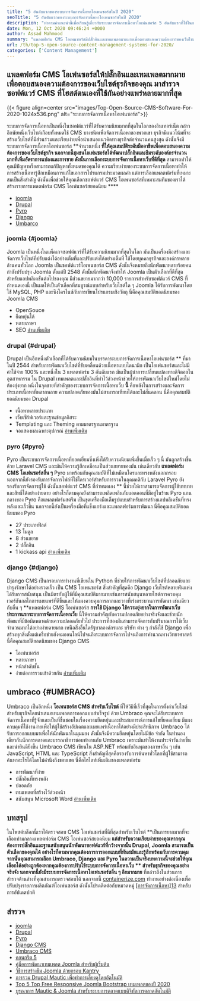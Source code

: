 ```yaml
---
title: "5 อันดับแรกของระบบการจัดการเนื้อหาโอเพนซอร์ซในปี 2020" 
seoTitle: "5 อันดับแรกของระบบการจัดการเนื้อหาโอเพนซอร์ซในปี 2020" 
description: "ทำตามคำแนะนำนี้เพื่อเรียนรู้เกี่ยวกับระบบการจัดการเนื้อหาโอเพ่นซอร์ส 5 อันดับแรกที่ใช้ในการจัดการเนื้อหาเว็บด้วยการควบคุมและความโปร่งใสที่สมบูรณ์" 
date: Mon, 12 Oct 2020 09:46:24 +0000
author: Assad Mahmood
summary: "แพลตฟอร์ม CMS โอเพนซอร์สมีปลั๊กอินและเทมเพลตมากมายเพื่อตอบสนองความต้องการของเว็บไซต์ธุรกิจของคุณ มาสำรวจซอฟต์แวร์ CMS ที่โฮสต์ตนเองที่ใช้กันอย่างแพร่หลายมากที่สุด" 
url: /th/top-5-open-source-content-management-systems-for-2020/
categories: ['Content Management']
---
```


## แพลตฟอร์ม CMS โอเพ่นซอร์สให้ปลั๊กอินและเทมเพลตมากมายเพื่อตอบสนองความต้องการของเว็บไซต์ธุรกิจของคุณ มาสำรวจซอฟต์แวร์ CMS ที่โฮสต์ตนเองที่ใช้กันอย่างแพร่หลายมากที่สุด

{{< figure align=center src="images/Top-Open-Source-CMS-Software-For-2020-1024x536.png" alt="ระบบการจัดการเนื้อหาโอเพ่นซอร์ส">}}

ระบบการจัดการเนื้อหาเป็นหนึ่งในซอฟต์แวร์ที่ได้รับความนิยมมากที่สุดในโลกของอินเทอร์เน็ต กล่าวอีกนัยหนึ่งเว็บไซต์เกือบทั้งหมดใช้ CMS บางชนิดเพื่อจัดการเนื้อหาของพวกเขา ธุรกิจมีแนวโน้มที่จะสร้างเว็บไซต์ที่มีส่วนร่วมและเรียบง่ายเพื่อนำเสนอแนวคิดทางธุรกิจต่อจำนวนคนสูงสุด ดังนั้นจึงมีระบบการจัดการเนื้อหาโอเพ่นซอร์ส **จำนวนหนึ่ง  **ที่ให้คุณสมบัติระดับมืออาชีพเพื่อตอบสนองความต้องการของเว็บไซต์ธุรกิจ นอกจากนี้ชุมชนโอเพ่นซอร์สได้พัฒนาปลั๊กอินและธีมระดับองค์กรจำนวนมากที่เพิ่มอัตราการแปลงและการขาย ดังนั้นการเลือกระบบการจัดการเนื้อหาเว็บที่ดีที่สุด**   สามารถทำให้คุณมีปัญหาหรือสามารถแก้ปัญหาทั้งหมดของคุณได้
ความเรียบง่ายของระบบการจัดการเนื้อหาทำให้การสร้างเนื้อหารู้สึกเหมือนการแก้ไขเอกสารโปรแกรมประมวลผลคำ แต่การเลือกแพลตฟอร์มที่เหมาะสมเป็นสิ่งสำคัญ ดังนั้นเพื่อช่วยให้คุณเลือกซอฟต์แวร์ CMS โอเพนซอร์สที่เหมาะสมทีมของเราได้สร้างรายการแพลตฟอร์ม CMS โอเพ่นซอร์สยอดนิยม  **** 
  * [joomla][1]
  * [Drupal][2]
  * [Pyro][3]
  * [Django][4]
  * [Umbarco][5]

### joomla   {#joomla}
Joomla เป็นหนึ่งในแพ็คเกจซอฟต์แวร์ที่ได้รับความนิยมมากที่สุดในโลก มันเป็นเครื่องมือสร้างและจัดการเว็บไซต์ที่ปรับแต่งได้อย่างเต็มที่และปรับแต่งได้อย่างเต็มที่ ใช้โดยบุคคลธุรกิจและองค์กรหลายล้านคนทั่วโลก
Joomla เป็นซอฟต์แวร์โอเพนซอร์ส CMS ดังนั้นจึงหมายถึงนักพัฒนาหลายร้อยคนกำลังปรับปรุง Joomla ตั้งแต่ปี 2548 ดังนั้นนักพัฒนาจึงทำให้ Joomla เป็นตัวเลือกที่ดีที่สุดสำหรับแอปพลิเคชันต่อไปของคุณ มีส่วนขยายมากกว่า 10,000 รายการสำหรับซอฟต์แวร์ CMS ที่กำหนดเองนี้ เป็นผลให้เป็นตัวเลือกที่สมบูรณ์แบบสำหรับเว็บไซต์ใด ๆ Joomla ได้รับการพัฒนาโดยใช้ MySQL, PHP และซิงโครไนซ์กับการเขียนโปรแกรมเชิงวัตถุ
นี่คือคุณสมบัติยอดนิยมของ Joomla CMS
  * OpenSouce
  * ยืดหยุ่นได้
  * หลายภาษา
  * SEO
    [อ่านเพิ่มเติม][6]

### **drupal**    {#drupal}
Drupal เป็นอีกหนึ่งตัวเลือกที่ได้รับความนิยมในบรรดาระบบการจัดการเนื้อหาโอเพ่นซอร์ส ** ที่มาในปี 2544 สำหรับการพัฒนาเว็บไซต์ที่ขับเคลื่อนด้วยเนื้อหาแบบไดนามิก เป็นโอเพ่นซอร์สและไม่มีค่าใช้จ่าย 100% และหนึ่งใน 3 แพลตฟอร์ม 3 อันดับแรก มันเป็นผู้นำการเปลี่ยนแปลงทางดิจิตอลในอุตสาหกรรม
ใน Drupal เทมเพลตและปลั๊กอินที่ทำไว้ล่วงหน้าช่วยให้การพัฒนาเว็บไซต์ใหม่โดยไม่ต้องยุ่งยาก หนึ่งในจุดขายที่สำคัญของระบบการจัดการเนื้อหาเว็บ **นี้**  คือพลังในการสร้างและจัดการประเภทเนื้อหาที่หลากหลาย ความปลอดภัยของมันไม่สามารถเทียบได้และไม่สั่นคลอน
นี่คือคุณสมบัติยอดนิยมของ Drupal
  * เนื้อหาหลายประเภท
  * เว็บเซิร์ฟเวอร์และฐานข้อมูลอิสระ
  * Templating และ Theming ตามมาตรฐานมาตรฐาน
  * จอแสดงผลเฉพาะอุปกรณ์
    [อ่านเพิ่มเติม][7]

### **pyro**    {#pyro}
Pyro เป็นระบบการจัดการเนื้อหาที่ยอดเยี่ยมซึ่งเพิ่งได้รับความนิยมเพิ่มขึ้นเมื่อเร็ว ๆ นี้ มันถูกสร้างขึ้นด้วย Laravel CMS และมันให้ความรู้สึกเหมือนเป็นส่วนขยายของมัน เช่นเดียวกับ **แพลตฟอร์ม CMS โอเพ่นซอร์สอื่น ๆ**  Pyro มาพร้อมกับคุณสมบัติที่ไม่เหมือนใครและทรงพลังนอกกรอบ นอกจากนี้ยังรองรับการจัดการไฟล์ที่ใช้ไดรเวอร์สำหรับการรวมในอุดมคติกับ Laravel
Pyro ยังรองรับการจัดการผู้ใช้ ดังนั้นซอฟต์แวร์ CMS ที่กำหนดเอง ** นี้ช่วยให้เราสามารถจัดการผู้ใช้บทบาทและสิทธิ์ได้อย่างง่ายดาย อย่างไรก็ตามคุณยังสามารถเพลิดเพลินกับแอดออนที่มีอยู่ในร้าน Pyro
แกนกลางของ Pyro คือแพลตฟอร์มสตรีม เป็นชุดเครื่องมือเต็มรูปแบบสำหรับการสร้างแอปพลิเคชันที่ทรงพลังและเร็วขึ้น นอกจากนี้ยังเป็นเครื่องมือที่แข็งแกร่งและแพลตฟอร์มการพัฒนา
นี่คือคุณสมบัติยอดนิยมของ Pyro
  * 27 ประเภทฟิลด์
  * 13 โมดูล
  * 8 ส่วนขยาย
  * 2 ปลั๊กอิน
  * 1 kickass api
    [อ่านเพิ่มเติม][8]

### **django**    {#django}
Django CMS เป็นกรอบการทำงานที่เขียนใน Python ที่ช่วยให้การพัฒนาเว็บไซต์ที่ปลอดภัยและบำรุงรักษาได้อย่างรวดเร็ว เป็น CMS โอเพนซอร์ส สิ่งสำคัญที่สุดคือ Django เว็บไซต์หลายพันแห่งได้รับการสนับสนุน เป็นมิตรกับผู้ใช้ที่มีคุณสมบัติมากมายเช่นการสนับสนุนหลายไซต์การควบคุมเวอร์ชันกลไกการเผยแพร่ที่ดีขึ้นและให้แผงควบคุมการลากและวางที่เร่งกระบวนการพัฒนา
เช่นเดียวกับอื่น ๆ **แพลตฟอร์ม CMS โอเพ่นซอร์ส  **การใช้ Django ใช้ความยุ่งยากในการพัฒนาเว็บ ประการแรกระบบการจัดการเนื้อหาเว็บ**   นี้ให้ความสำคัญกับความปลอดภัยอย่างจริงจังและช่วยนักพัฒนาที่มีข้อผิดพลาดด้านความปลอดภัยทั่วไป ประการที่สองมันสามารถจัดการกับปริมาณการใช้เว็บจำนวนมากได้อย่างง่ายดายมาก เหนือสิ่งอื่นใดรัฐบาลองค์กรและ บริษัท ต่าง ๆ กำลังใช้ Django เพื่อสร้างทุกสิ่งตั้งแต่เครือข่ายสังคมออนไลน์ไปจนถึงระบบการจัดการไปจนถึงการคำนวณทางวิทยาศาสตร์
นี่คือคุณสมบัติยอดนิยมของ Django CMS
  * โอเพ่นซอร์ส
  * หลายภาษา
  * หน้าลำดับชั้น
  * ง่ายต่อการรวมเข้าด้วยกัน
    [อ่านเพิ่มเติม][9]

## **umbraco**    {#UMBRACO}
Umbraco เป็นอีกหนึ่ง **โอเพนซอร์ส CMS สำหรับเว็บไซต์**  ที่ให้วิธีที่เร็วที่สุดในการตั้งค่าเว็บไซต์สำหรับธุรกิจโดยนำเสนอเทมเพลตการออกแบบสำเร็จรูป ด้วย Umbraco คุณจะได้รับระบบการจัดการเนื้อหาที่รู้จักและเป็นที่ชื่นชอบในเรื่องความยืดหยุ่นและประสบการณ์การแก้ไขที่ยอดเยี่ยม มีแผงควบคุมที่ใช้งานง่ายเพื่อให้ผู้ใช้สร้างอัปเดตและเผยแพร่เนื้อหาได้อย่างมีประสิทธิภาพ
Umbraco ได้รับการออกแบบมาเพื่อให้นักพัฒนาในมุมมอง ดังนั้นจึงมีความยืดหยุ่นโดยไม่มีข้อ จำกัด ในทำนองเดียวกันนักการตลาดและบรรณาธิการชอบทำงานกับ Umbraco เพราะมันทำให้งานประจำวันง่ายขึ้นและน่ายินดียิ่งขึ้น
Umbraco CMS เขียนใน ASP.NET พร้อมกับอินพุตของภาษาอื่น ๆ เช่น JavaScript, HTML และ TypeScript สิ่งสำคัญที่สุดคือรองรับการค้นหาทั่วโลกที่ผู้ใช้สามารถค้นหาอะไรได้โดยไม่คำนึงถึงขอบเขต
นี่คือไฮไลท์เพิ่มเติมของแพลตฟอร์ม
  * การพัฒนาที่ง่าย
  * ปลั๊กอินที่ทรงพลัง
  * ปลอดภัย
  * เทมเพลตที่สร้างไว้ล่วงหน้า
  * สนับสนุน Microsoft Word
    [อ่านเพิ่มเติม][10]

## บทสรุป
ในโพสต์บล็อกนี้เราได้ตรวจสอบ CMS โอเพ่นซอร์สที่ดีที่สุดสำหรับเว็บไซต์ **เป็นการยากมากที่จะเลือกท่ามกลางแพลตฟอร์ม CMS โอเพ่นซอร์สยอดนิยม  **แต่สำหรับความเรียบง่ายของคุณหากคุณต้องการปลั๊กอินและฐานสนับสนุนนักพัฒนาซอฟต์แวร์ที่กว้างจากนั้น Drupal, Joomla สามารถเป็นตัวเลือกของคุณได้ อย่างไรก็ตามหากคุณต้องการการออกแบบที่ทันสมัยและรู้สึกพร้อมกับการควบคุม จากนั้นคุณสามารถเลือก Umbraco, Django และ Pyro ในความเป็นจริงบทความนี้จะช่วยให้คุณเลือกได้อย่างถูกต้องหากคุณต้องการปรับใช้ระบบการจัดการเนื้อหาเว็บ **  สำหรับธุรกิจของคุณอย่างจริงจัง นอกจากนี้ยังมีระบบการจัดการเนื้อหาโอเพ่นซอร์สอื่น ๆ อีกมากมาย**  ที่กล่าวถึงในส่วนการสำรวจด้านล่างที่คุณสามารถตรวจสอบได้
นอกจากนี้ [containerize.com][11] ทำงานอย่างต่อเนื่องเพื่อปรับปรุงรายการผลิตภัณฑ์โอเพ่นซอร์ส ดังนั้นโปรดติดต่อกับหมวดหมู่ [[การจัดการเนื้อหา][12]][13] สำหรับการอัปเดตปกติ

## สำรวจ
  * [joomla][6]
  * [Drupal][7]
  * [Pyro][8]
  * [Django CMS][9]
  * [Umbraco CMS][10]
  * [คอนกรีต 5][14]
  * [คู่มือการพัฒนาเทมเพลต Joomla สำหรับผู้เริ่มต้น][15]
  * [วิธีการสร้างธีม Joomla ด้วยกรอบ Kantry][16]
  * [การรวม Drupal Mautic เพื่อทำการเลี้ยงดูโดยอัตโนมัติ][17]
  * [Top 5 Top Free Responsive Joomla Bootstrap เทมเพลตของปี 2020][18]
  * [บูรณาการ Mautic & Joomla สำหรับระบบการตลาดแบบดิจิทัลการตลาดอัตโนมัติ][19]

  
[1]: #joomla
[2]: #drupal
[3]: #pyro
[4]: #django
[5]: #umbarco
[6]: https://products.containerize.com/content-management/joomla
[7]: https://products.containerize.com/content-management/drupal
[8]: https://products.containerize.com/content-management/pyro
[9]: https://products.containerize.com/content-management/django
[10]: https://products.containerize.com/content-management/umbraco
[11]: https://www.containerize.com/
[12]: https://products.containerize.com/content-management/
[13]: https://products.containerize.com/rad
[14]: https://products.containerize.com/content-management/concrete5
[15]: https://blog.containerize.com/content-management/responsive-joomla-templates-tutorial/
[16]: https://blog.containerize.com/content-management/how-to-create-joomla-theme-joomla-gantry-framework/
[17]: https://blog.containerize.com/content-management/drupal-tutorial-automate-lead-growth-with-drupal-mautic/
[18]: https://blog.containerize.com/content-management/top-5-best-free-responsive-joomla-templates-of-2020/
[19]: https://blog.containerize.com/content-management/integrate-mautic-with-joomla-for-marketing-automation/
